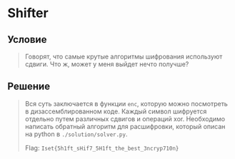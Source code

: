 # Shifter

## Условие

> Говорят, что самые крутые алгоритмы шифрования используют сдвиги. Что ж, может у меня выйдет нечто получше?

## Решение

> Вся суть заключается в функции `enc`, которую можно посмотреть в дизассемблированном коде. Каждый символ шифруется отдельно путем различных сдвигов и операций xor. Необходимо написать обратный алгоритм для расшифровки, который описан на python в `./solution/solver.py`.
>
> Flag: `Iset{5h1ft_sHif7_5H1ft_the_best_3ncryp710n}`
